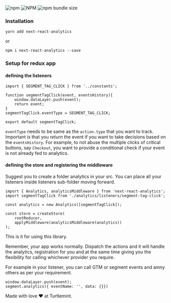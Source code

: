 ![npm](https://img.shields.io/npm/v/next-react-analytics.svg) ![NPM](https://img.shields.io/npm/l/next-react-analytics.svg) 
![npm bundle size](https://img.shields.io/bundlephobia/min/next-react-analytics.svg) 


### Installation

```
yarn add next-react-analytics
```
or

```
npm i next-react-analytics --save
```

### Setup for redux app


#### defining the listeners

```
import { SEGMENT_TAG_CLICK } from '../constants';

function segmentTagClick(event, eventsHistory){
    window.dataLayer.push(event);
    return event;
}
segmentTagClick.eventType = SEGMENT_TAG_CLICK;

export default segmentTagClick;
```

`eventType` needs to be same as the `action.type` that you want to track. Important is that you *return* the event if you want to take decisions based on the `eventsHistory`. For example, to not abuse the multiple clicks of critical buttons, say `Checkout`, you want to provide a conditional check if your event is not already fed to analytics.


#### defining the store and registering the middleware

Suggest you to create a folder analytics in your src. You can place all your listeners inside listeners sub-folder moving forward.

```
import { Analytics, analyticsMiddleware } from 'next-react-analytics';
import segmentTagClick from './analytics/listeners/segment-tag-click';

const analytics = new Analytics([segmentTagClick]);

const store = createStore(
    rootReducer,
    applyMiddleware(analyticsMiddleware(analytics))
);

```

This is it for using this library.


Remember, your app works normally. Dispatch the actions and it will handle the analytics, registration for you and at the same time giving you the flexibility for calling whichever provider you require.

For example in your listener, you can call GTM or segment events and amny others as per your requirement.

```
window.dataLayer.push(event);
segment.analytics({ eventName: '', data: {}})
``` 


Made with love ❤️ at Turtlemint.
